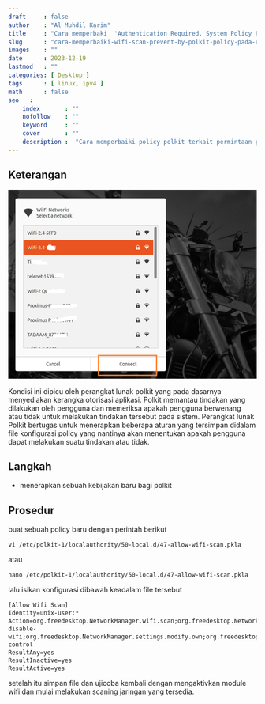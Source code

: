```yaml
---
draft     : false
author    : "Al Muhdil Karim"
title     : "Cara memperbaki  'Authentication Required. System Policy Prevents WiFi Scans' pada RedHat 9 "
slug      : "cara-memperbaiki-wifi-scan-prevent-by-polkit-policy-pada-red-hat-9"
images    : ""
date      : 2023-12-19
lastmod   : ""
categories: [ Desktop ]
tags      : [ linux, ipv4 ]
math      : false
seo   :
    index       : ""
    nofollow    : ""
    keyword     : ""
    cover       : ""
    description :  "Cara memperbaiki policy polkit terkait permintaan password saat melakukan scan atau memulai wifi."
---
```


## Keterangan

![wifi](wifi-prevent-scan-1.png)

Kondisi ini dipicu oleh perangkat lunak polkit yang pada dasarnya menyediakan kerangka otorisasi aplikasi. Polkit memantau tindakan yang dilakukan oleh pengguna dan memeriksa apakah pengguna berwenang atau tidak untuk melakukan tindakan tersebut pada sistem. Perangkat lunak Polkit bertugas untuk menerapkan beberapa aturan yang tersimpan didalam file konfigurasi policy yang nantinya akan menentukan apakah pengguna dapat melakukan suatu tindakan atau tidak.

## Langkah

- menerapkan sebuah kebijakan baru bagi polkit

## Prosedur

buat sebuah policy baru dengan perintah berikut

```shell
vi /etc/polkit-1/localauthority/50-local.d/47-allow-wifi-scan.pkla
```

atau

```shell
nano /etc/polkit-1/localauthority/50-local.d/47-allow-wifi-scan.pkla
```

lalu isikan konfigurasi dibawah keadalam file tersebut

```shell
[Allow Wifi Scan]
Identity=unix-user:*
Action=org.freedesktop.NetworkManager.wifi.scan;org.freedesktop.NetworkManager.enable-disable-wifi;org.freedesktop.NetworkManager.settings.modify.own;org.freedesktop.NetworkManager.settings.modify.system;org.freedesktop.NetworkManager.network-control
ResultAny=yes
ResultInactive=yes
ResultActive=yes
```

setelah itu simpan file dan ujicoba kembali dengan mengaktivkan module wifi dan mulai melakukan scaning jaringan yang tersedia. 
